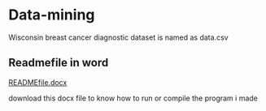 # Data-mining

Wisconsin breast cancer diagnostic dataset is named as data.csv


Readmefile in word
--------
[READMEfile.docx](https://github.com/9B8DY6/Data-mining/files/4845358/READMEfile.docx)

download this docx file to know how to run or compile the program i made
